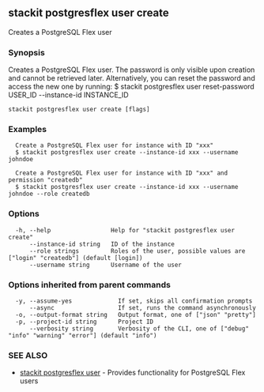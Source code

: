 ## stackit postgresflex user create

Creates a PostgreSQL Flex user

### Synopsis

Creates a PostgreSQL Flex user.
The password is only visible upon creation and cannot be retrieved later.
Alternatively, you can reset the password and access the new one by running:
  $ stackit postgresflex user reset-password USER_ID --instance-id INSTANCE_ID

```
stackit postgresflex user create [flags]
```

### Examples

```
  Create a PostgreSQL Flex user for instance with ID "xxx"
  $ stackit postgresflex user create --instance-id xxx --username johndoe

  Create a PostgreSQL Flex user for instance with ID "xxx" and permission "createdb"
  $ stackit postgresflex user create --instance-id xxx --username johndoe --role createdb
```

### Options

```
  -h, --help                 Help for "stackit postgresflex user create"
      --instance-id string   ID of the instance
      --role strings         Roles of the user, possible values are ["login" "createdb"] (default [login])
      --username string      Username of the user
```

### Options inherited from parent commands

```
  -y, --assume-yes             If set, skips all confirmation prompts
      --async                  If set, runs the command asynchronously
  -o, --output-format string   Output format, one of ["json" "pretty"]
  -p, --project-id string      Project ID
      --verbosity string       Verbosity of the CLI, one of ["debug" "info" "warning" "error"] (default "info")
```

### SEE ALSO

* [stackit postgresflex user](./stackit_postgresflex_user.md)	 - Provides functionality for PostgreSQL Flex users

